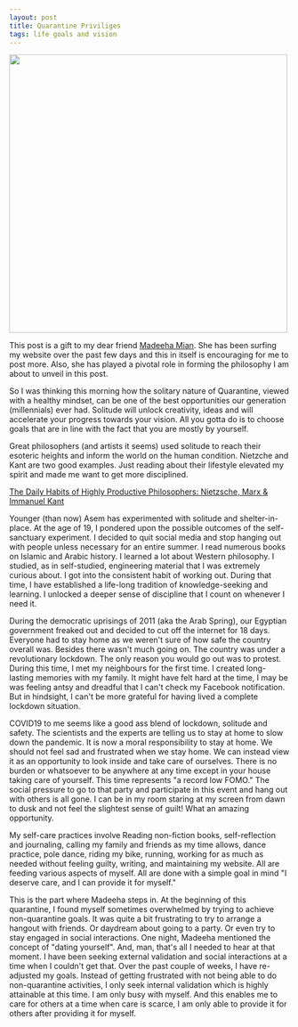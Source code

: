 ```yaml
---
layout: post
title: Quarantine Priviliges
tags: life goals and vision
---
```



<img src="freudoffice.jpg" width="500">


This post is a gift to my dear friend [Madeeha Mian](https://www.instagram.com/xmadeeha/?hl=en). She has been surfing my website over the past few days and this in itself is encouraging for me to post more. Also, she has played a pivotal role in forming the philosophy I am about to unveil in this post.

So I was thinking this morning how the solitary nature of Quarantine, viewed with a healthy mindset, can be one of the best opportunities our generation (millennials) ever had. Solitude will unlock creativity, ideas and will accelerate your progress towards your vision. All you gotta do is to choose goals that are in line with the fact that you are mostly by yourself.

Great philosophers (and artists it seems) used solitude to reach their esoteric heights and inform the world on the human condition. Nietzche and Kant are two good examples. Just reading about their lifestyle elevated my spirit and made me want to get more disciplined.

[The Daily Habits of Highly Productive Philosophers: Nietzsche, Marx & Immanuel Kant](http://www.openculture.com/2013/10/the-daily-habits-of-highly-productive-philosophers.html)

Younger (than now) Asem has experimented with solitude and shelter-in-place. At the age of 19, I pondered upon the possible outcomes of the self-sanctuary experiment. I decided to quit social media and stop hanging out with people unless necessary for an entire summer. I read numerous books on Islamic and Arabic history. I learned a lot about Western philosophy. I studied, as in self-studied, engineering material that I was extremely curious about. I got into the consistent habit of working out. During that time, I have established a life-long tradition of knowledge-seeking and learning. I unlocked a deeper sense of discipline that I count on whenever I need it.

During the democratic uprisings of 2011 (aka the Arab Spring), our Egyptian government freaked out and decided to cut off the internet for 18 days. Everyone had to stay home as we weren't sure of how safe the country overall was. Besides there wasn't much going on. The country was under a revolutionary lockdown. The only reason you would go out was to protest. During this time, I met my neighbours for the first time. I created long-lasting memories with my family. It might have felt hard at the time, I may be was feeling antsy and dreadful that I can't check my Facebook notification. But in hindsight, I can't be more grateful for having lived a complete lockdown situation. 

COVID19 to me seems like a good ass blend of lockdown, solitude and safety. The scientists and the experts are telling us to stay at home to slow down the pandemic. It is now a moral responsibility to stay at home. We should not feel sad and frustrated when we stay home. We can instead view it as an opportunity to look inside and take care of ourselves. There is no burden or whatsoever to be anywhere at any time except in your house taking care of yourself. This time represents "a record low FOMO." The social pressure to go to that party and participate in this event and hang out with others is all gone. I can be in my room staring at my screen from dawn to dusk and not feel the slightest sense of guilt! What an amazing opportunity.

My self-care practices involve Reading non-fiction books, self-reflection and journaling, calling my family and friends as my time allows, dance practice, pole dance, riding my bike, running, working for as much as needed without feeling guilty, writing, and maintaining my website. All are feeding various aspects of myself. All are done with a simple goal in mind "I deserve care, and I can provide it for myself."

This is the part where Madeeha steps in. At the beginning of this quarantine, I found myself sometimes overwhelmed by trying to achieve non-quarantine goals. It was quite a bit frustrating to try to arrange a hangout with friends. Or daydream about going to a party. Or even try to stay engaged in social interactions. One night, Madeeha mentioned the concept of "dating yourself". And, man, that's all I needed to hear at that moment. I have been seeking external validation and social interactions at a time when I couldn't get that. Over the past couple of weeks, I have re-adjusted my goals. Instead of getting frustrated with not being able to do non-quarantine activities, I only seek internal validation which is highly attainable at this time. I am only busy with myself. And this enables me to care for others at a time when care is scarce, I am only able to provide it for others after providing it for myself.
